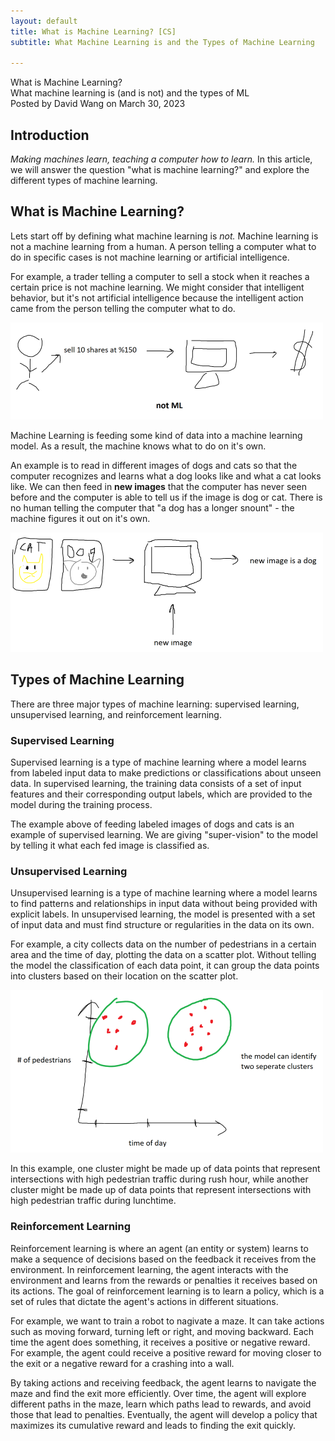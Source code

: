```yaml
---
layout: default
title: What is Machine Learning? [CS]
subtitle: What Machine Learning is and the Types of Machine Learning

---
```


<script type="text/javascript" async src='https://cdnjs.cloudflare.com/ajax/libs/mathjax/2.7.2/MathJax.js?config=TeX-MML-AM_CHTML'></script>

<script type="text/x-mathjax-config">
  MathJax.Hub.Config({ TeX: { extensions: ["color.js"] }});
</script>

<div markdown="1" class="container">

<div class="postTitle"> What is Machine Learning? </div>
<div class="desc"> What machine learning is (and is not) and the types of ML</div>
<div class="postDate"> Posted by David Wang on March 30, 2023 </div>

## Introduction

_Making machines learn, teaching a computer how to learn._ In this article, we will answer the question "what is machine learning?" and explore the different types of machine learning.

## What is Machine Learning?

Lets start off by defining what machine learning is _not._ Machine learning is not a machine learning from a human. A person telling a computer what to do in specific cases is not machine learning or artificial intelligence. 

For example, a trader telling a computer to sell a stock when it reaches a certain price is not machine learning. We might consider that intelligent behavior, but it's not artificial intelligence because the intelligent action came from the person telling the computer what to do.  

![Alt text](../images/notML.png)   

Machine Learning is feeding some kind of data into a machine learning model. As a result, the machine knows what to do on it's own. 

An example is to read in different images of dogs and cats so that the computer recognizes and learns what a dog looks like and what a cat looks like. We can then feed in **new images** that the computer has never seen before and the computer is able to tell us if the image is dog or cat. There is no human telling the computer that "a dog has a longer snount" - the machine figures it out on it's own.

![Alt text](../images/yesML.png)

## Types of Machine Learning

There are three major types of machine learning: supervised learning, unsupervised learning, and reinforcement learning. 

### Supervised Learning

Supervised learning is a type of machine learning where a model learns from labeled input data to make predictions or classifications about unseen data. In supervised learning, the training data consists of a set of input features and their corresponding output labels, which are provided to the model during the training process.

The example above of feeding labeled images of dogs and cats  is an example of supervised learning. We are giving "super-vision" to the model by telling it what each fed image is classified as. 

### Unsupervised Learning

Unsupervised learning is a type of machine learning where a model learns to find patterns and relationships in input data without being provided with explicit labels. In unsupervised learning, the model is presented with a set of input data and must find structure or regularities in the data on its own.

For example, a city collects data on the number of pedestrians in a certain area and the time of day, plotting the data on a scatter plot. Without telling the model the classification of each data point, it can group the data points into clusters based on their location on the scatter plot. 

![Alt text](../images/unsupervised.png)

In this example, one cluster might be made up of data points that represent intersections with high pedestrian traffic during rush hour, while another cluster might be made up of data points that represent intersections with high pedestrian traffic during lunchtime. 

### Reinforcement Learning

Reinforcement learning is where an agent (an entity or system) learns to make a sequence of decisions based on the feedback it receives from the environment. In reinforcement learning, the agent interacts with the environment and learns from the rewards or penalties it receives based on its actions. The goal of reinforcement learning is to learn a policy, which is a set of rules that dictate the agent's actions in different situations. 

For example, we want to train a robot to nagivate a maze. It can take actions such as moving forward, turning left or right, and moving backward. Each time the agent does something, it receives a positive or negative reward. For example, the agent could receive a positive reward for moving closer to the exit or a negative reward for a crashing into a wall. 

By taking actions and receiving feedback, the agent learns to navigate the maze and find the exit more efficiently. Over time, the agent will explore different paths in the maze, learn which paths lead to rewards, and avoid those that lead to penalties. Eventually, the agent will develop a policy that maximizes its cumulative reward and leads to finding the exit quickly.